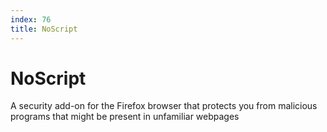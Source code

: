 ```yaml
---
index: 76
title: NoScript
---
```

# NoScript

A security add-on for the Firefox browser that protects you from malicious programs that might be present in unfamiliar webpages